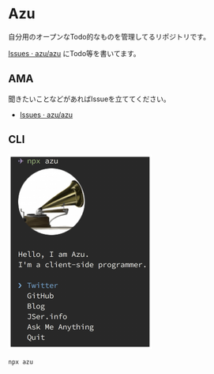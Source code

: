 # Azu

自分用のオープンなTodo的なものを管理してるリポジトリです。

[Issues · azu/azu](https://github.com/azu/azu/issues "Issues · azu/azu") にTodo等を書いてます。

## AMA

聞きたいことなどがあればIssueを立ててください。

- [Issues · azu/azu](https://github.com/azu/azu/issues "Issues · azu/azu")

## CLI

![CLI screenshot](./packages/azu/screenshot.png)

    npx azu
